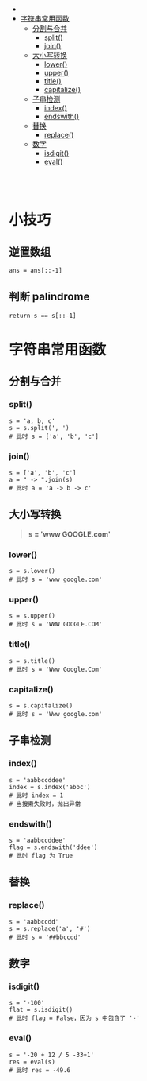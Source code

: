 - [](#)
- [字符串常用函数](#字符串常用函数)
  - [分割与合并](#分割与合并)
    - [split()](#split)
    - [join()](#join)
  - [大小写转换](#大小写转换)
    - [lower()](#lower)
    - [upper()](#upper)
    - [title()](#title)
    - [capitalize()](#capitalize)
  - [子串检测](#子串检测)
    - [index()](#index)
    - [endswith()](#endswith)
  - [替换](#替换)
    - [replace()](#replace)
  - [数字](#数字)
    - [isdigit()](#isdigit)
    - [eval()](#eval)

</br></br>

# 小技巧
## 逆置数组
```
ans = ans[::-1]
```

## 判断 palindrome
```
return s == s[::-1]
```

# 字符串常用函数
## 分割与合并
### split()
```
s = 'a, b, c'
s = s.split(', ')
# 此时 s = ['a', 'b', 'c']
```
### join()
```
s = ['a', 'b', 'c']
a = " -> ".join(s)
# 此时 a = 'a -> b -> c'
```

## 大小写转换
> **s = 'www GOOGLE.com'**
### lower()
```
s = s.lower()
# 此时 s = 'www google.com'
```
### upper()
```
s = s.upper()
# 此时 s = 'WWW GOOGLE.COM'
```
### title()
```
s = s.title()
# 此时 s = 'Www Google.Com'
```
### capitalize()
```
s = s.capitalize()
# 此时 s = 'Www google.com'
```

## 子串检测
### index()
```
s = 'aabbccddee'
index = s.index('abbc')
# 此时 index = 1
# 当搜索失败时，抛出异常
```
### endswith()
```
s = 'aabbccddee'
flag = s.endswith('ddee')
# 此时 flag 为 True
```

## 替换
### replace()
```
s = 'aabbccdd'
s = s.replace('a', '#')
# 此时 s = '##bbccdd'
```

## 数字
### isdigit()
```
s = '-100'
flat = s.isdigit()
# 此时 flag = False，因为 s 中包含了 '-'
```
### eval()
```
s = '-20 + 12 / 5 -33+1'
res = eval(s)
# 此时 res = -49.6
```